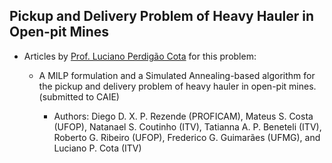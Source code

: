 ## Pickup and Delivery Problem of Heavy Hauler in Open-pit Mines
 
 
- Articles by [Prof. Luciano Perdigão Cota](https://lucianocota.github.io) for this problem:

  - A MILP formulation and a Simulated Annealing-based algorithm for the pickup and delivery problem of heavy hauler in open-pit mines. (submitted to CAIE)

    - Authors: Diego D. X. P. Rezende (PROFICAM), Mateus S. Costa (UFOP), Natanael S. Coutinho (ITV), Tatianna A. P. Beneteli (ITV), Roberto G. Ribeiro (UFOP), Frederico G. Guimarães (UFMG), and Luciano P. Cota (ITV)

  
